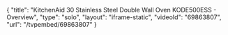 {
    "title": "KitchenAid 30 Stainless Steel Double Wall Oven KODE500ESS - Overview",
    "type": "solo",
    "layout": "iframe-static",
    "videoId": "69863807",
    "url": "\/tvpembed\/69863807"
}